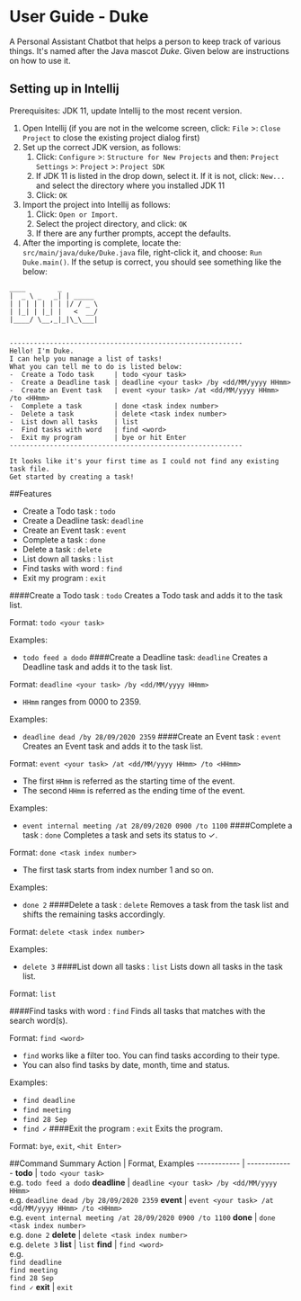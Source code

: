 # User Guide - Duke

A Personal Assistant Chatbot that helps a person to keep track of various things. It's named after the Java mascot _Duke_. Given below are instructions on how to use it.

## Setting up in Intellij

Prerequisites: JDK 11, update Intellij to the most recent version.

1. Open Intellij (if you are not in the welcome screen, click: `File` >: `Close Project` to close the existing project dialog first)
1. Set up the correct JDK version, as follows:
   1. Click: `Configure` >: `Structure for New Projects` and then: `Project Settings` >: `Project` >: `Project SDK`
   1. If JDK 11 is listed in the drop down, select it. If it is not, click: `New...` and select the directory where you installed JDK 11
   1. Click: `OK`
1. Import the project into Intellij as follows:
   1. Click: `Open or Import`.
   1. Select the project directory, and click: `OK`
   1. If there are any further prompts, accept the defaults.
1. After the importing is complete, locate the: `src/main/java/duke/Duke.java` file, right-click it, and choose: `Run Duke.main()`. If the setup is correct, you should see something like the below:
  ```
 ____        _        
|  _ \ _   _| | _____ 
| | | | | | | |/ / _ \
| |_| | |_| |   <  __/
|____/ \__,_|_|\_\___|


----------------------------------------------------------
Hello! I'm Duke.
I can help you manage a list of tasks!
What you can tell me to do is listed below:
  -  Create a Todo task     | todo <your task>
  -  Create a Deadline task | deadline <your task> /by <dd/MM/yyyy HHmm>
  -  Create an Event task   | event <your task> /at <dd/MM/yyyy HHmm> /to <HHmm>
  -  Complete a task        | done <task index number>
  -  Delete a task          | delete <task index number>
  -  List down all tasks    | list
  -  Find tasks with word   | find <word>
  -  Exit my program        | bye or hit Enter
----------------------------------------------------------

It looks like it's your first time as I could not find any existing task file.
Get started by creating a task!
  ```
##Features    
  - Create a Todo task    : `todo`
  - Create a Deadline task: `deadline`
  - Create an Event task  : `event`
  - Complete a task       : `done`
  - Delete a task         : `delete`
  - List down all tasks   : `list`
  - Find tasks with word  : `find`
  - Exit my program       : `exit`
  
 ####Create a Todo task    : `todo`
 Creates a Todo task and adds it to the task list.
 
 Format: `todo <your task>`
 
 Examples:
 - `todo feed a dodo`
 ####Create a Deadline task: `deadline`
 Creates a Deadline task and adds it to the task list.
 
 Format: `deadline <your task> /by <dd/MM/yyyy HHmm>`
 - `HHmm` ranges from 0000 to 2359.
 
 Examples:
 - `deadline dead /by 28/09/2020 2359`
 ####Create an Event task  : `event`
 Creates an Event task and adds it to the task list.
 
 Format: `event <your task> /at <dd/MM/yyyy HHmm> /to <HHmm>`
  - The first `HHmm` is referred as the starting time of the event.
  - The second `HHmm` is referred as the ending time of the event.
  
 Examples:
 - `event internal meeting /at 28/09/2020 0900 /to 1100`
 ####Complete a task       : `done`
 Completes a task and sets its status to ✓.
 
 Format: `done <task index number>`
 - The first task starts from index number 1 and so on.
   
 Examples:
 - `done 2`
 ####Delete a task         : `delete`
 Removes a task from the task list and shifts the remaining tasks accordingly.
 
 Format: `delete <task index number>`
 
 Examples:
 - `delete 3`
 ####List down all tasks   : `list`
 Lists down all tasks in the task list.
 
 Format: `list`
 
 ####Find tasks with word  : `find`
 Finds all tasks that matches with the search word(s).
 
 Format: `find <word>`
 - `find` works like a filter too. You can find tasks according to their type.
 - You can also find tasks by date, month, time and status.

 Examples:
 - `find deadline`
 - `find meeting`
 - `find 28 Sep`
 - `find ✓`
 ####Exit the program       : `exit`
 Exits the program.
 
 Format: `bye`, `exit`, `<hit Enter>`
 
 ##Command Summary
 Action | Format, Examples
 ------------ | -------------
 **todo** | `todo <your task>` <br> e.g. `todo feed a dodo`
 **deadline**   | `deadline <your task> /by <dd/MM/yyyy HHmm>` <br> e.g. `deadline dead /by 28/09/2020 2359`
 **event**   | `event <your task> /at <dd/MM/yyyy HHmm> /to <HHmm>` <br> e.g. `event internal meeting /at 28/09/2020 0900 /to 1100`
 **done**   | `done <task index number>` <br> e.g. `done 2`
 **delete**   | `delete <task index number>` <br> e.g. `delete 3`
 **list**   | `list`
 **find**   | `find <word>` <br> e.g. <br> `find deadline` <br> `find meeting` <br> `find 28 Sep` <br> `find ✓`
 **exit**   | `exit`